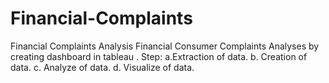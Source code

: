 # Financial-Complaints
Financial Complaints Analysis
Financial Consumer Complaints Analyses by creating dashboard in tableau .
Step:
a.Extraction of data.
b. Creation of data.
c. Analyze of data.
d. Visualize of data.
